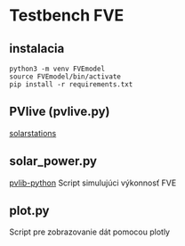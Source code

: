 # Testbench FVE

## instalacia
    python3 -m venv FVEmodel
    source FVEmodel/bin/activate
    pip install -r requirements.txt


## PVlive (pvlive.py)
[solarstations](https://github.com/AssessingSolar/solarstations)

## solar_power.py
[pvlib-python](https://github.com/pvlib/pvlib-python)
Script simulujúci výkonnosť FVE 

## plot.py
Script pre zobrazovanie dát pomocou plotly 